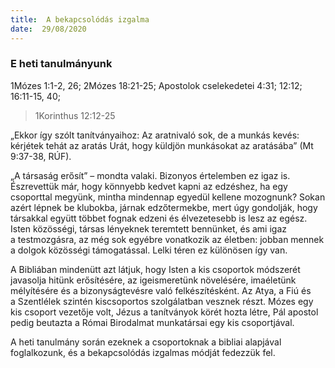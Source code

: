 ```yaml
---
title:  A bekapcsolódás izgalma
date:  29/08/2020
---
```


### E heti tanulmányunk
1Mózes 1:1-2, 26; 2Mózes 18:21-25; Apostolok cselekedetei 4:31; 12:12; 16:11-15, 40;

> <p></p>
> 1Korinthus 12:12-25

„Ekkor így szólt tanítványaihoz: Az aratnivaló sok, de a munkás kevés: kérjétek tehát az aratás Urát, hogy küldjön munkásokat az aratásába” (Mt 9:37-38, RÚF).

„A társaság erősít” – mondta valaki. Bizonyos értelemben ez igaz is. Észrevettük már, hogy könnyebb kedvet kapni az edzéshez, ha egy csoporttal megyünk, mintha mindennap egyedül kellene mozognunk? Sokan azért lépnek be klubokba, járnak edzőtermekbe, mert úgy gondolják, hogy társakkal együtt többet fognak edzeni és élvezetesebb is lesz az egész. Isten közösségi, társas lényeknek teremtett bennünket, és ami igaz a testmozgásra, az még sok egyébre vonatkozik az életben: jobban mennek a dolgok közösségi támogatással. Lelki téren ez különösen így van.

A Bibliában mindenütt azt látjuk, hogy Isten a kis csoportok módszerét javasolja hitünk erősítésére, az igeismeretünk növelésére, imaéletünk mélyítésére és a bizonyságtevésre való felkészítésként. Az Atya, a Fiú és a Szentlélek szintén kiscsoportos szolgálatban vesznek részt. Mózes egy kis csoport vezetője volt, Jézus a tanítványok körét hozta létre, Pál apostol pedig beutazta a Római Birodalmat munkatársai egy kis csoportjával.

A heti tanulmány során ezeknek a csoportoknak a bibliai alapjával foglalkozunk, és a bekapcsolódás izgalmas módját fedezzük fel.